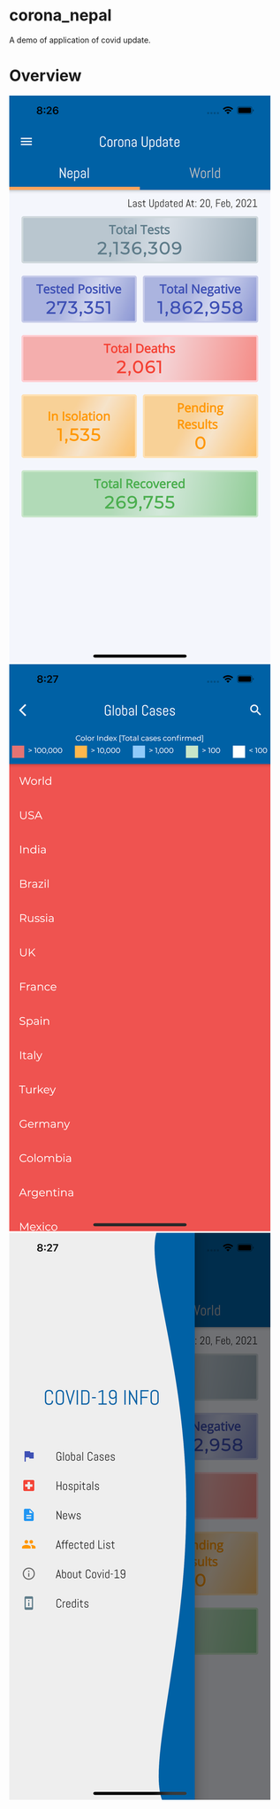 # corona_nepal

A demo of application of covid update.

# Overview
![drawer!](https://raw.githubusercontent.com/lively-bigyan/covid_info/master/screenshots/landing.png)
![drawer!](https://raw.githubusercontent.com/lively-bigyan/covid_info/master/screenshots/cases.png)
![drawer!](https://raw.githubusercontent.com/lively-bigyan/covid_info/master/screenshots/drawer.png)

